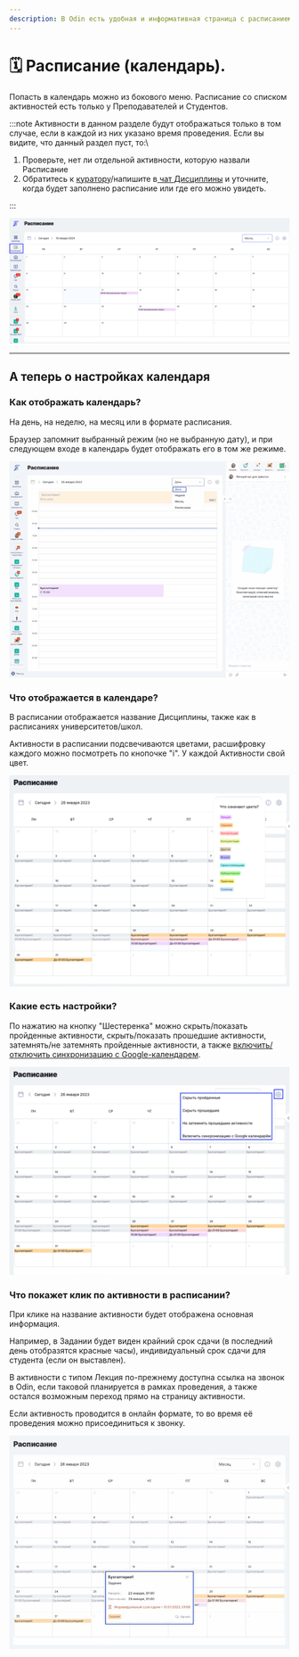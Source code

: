 ```yaml
---
description: В Odin есть удобная и информативная страница с расписанием (календарем)
---
```


# 🗓️ Расписание (календарь).

Попасть в календарь можно из бокового меню.  Расписание со списком активностей есть только у Преподавателей и  Студентов.

:::note
Активности в данном разделе будут отображаться только в том случае, если в каждой из них указано время проведения. Если вы видите, что данный раздел пуст, то:\


1. Проверьте, нет ли отдельной активности, которую назвали Расписание
2. Обратитесь к [куратору](../gde-naiti-kuratora.md)/напишите в[ чат Дисциплины](../gde-naiti-chat-discipliny.md)  и уточните, когда будет заполнено расписание или где его можно увидеть.

:::

![](<../.gitbook/assets/image (89).png> "Так отобразится расписание")

***

## А теперь о настройках календаря

### Как отображать календарь?

На день, на неделю, на месяц или в формате расписания. 

Браузер запомнит выбранный режим (но не выбранную дату), и при следующем входе в календарь будет отображать его в том же режиме.

![](<../.gitbook/assets/календарь 2.webp>)

### **Что отображается в календаре?**

В расписании отображается название Дисциплины,  также как в расписаниях университетов/школ.

Активности в расписании подсвечиваются цветами, расшифровку каждого можно посмотреть по кнопочке "i". У каждой Активности свой цвет.

![](<../.gitbook/assets/image (32).png>)

### Какие есть настройки?

По нажатию на кнопку "Шестеренка" можно скрыть/показать пройденные активности, скрыть/показать прошедшие активности, затемнять/не затемнять пройденные активности, а также [включить/отключить синхронизацию с Google-календарем](https://app.gitbook.com/s/fEAQaa7lpEa3qgwVTlEe/instrukcii-po-rabote/nastroika-sinkhronizacii-s-google-kalendarem).

![](<../.gitbook/assets/image (46).png>)

### Что покажет клик по активности в расписании?

При клике на название активности будет отображена основная информация.

Например, в Задании будет виден крайний срок сдачи (в последний день отобразятся красные часы), индивидуальный срок сдачи для студента (если он выставлен).

В активности с типом Лекция по-прежнему доступна ссылка на звонок в Odin, если таковой планируется в рамках проведения, а также остался возможным переход прямо на страницу активности.

Если активность проводится в онлайн формате, то во время её проведения можно присоединиться к звонку.

![](<../.gitbook/assets/Гифка с Gifius.ru-33333.gif>)
